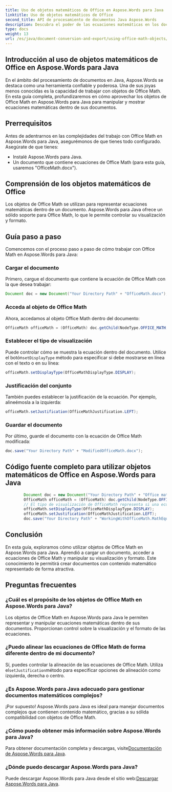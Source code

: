 ```yaml
---
title: Uso de objetos matemáticos de Office en Aspose.Words para Java
linktitle: Uso de objetos matemáticos de Office
second_title: API de procesamiento de documentos Java Aspose.Words
description: Descubra el poder de las ecuaciones matemáticas en los documentos con Aspose.Words para Java. Aprenda a manipular y mostrar objetos de Office Math sin esfuerzo.
type: docs
weight: 13
url: /es/java/document-conversion-and-export/using-office-math-objects/
---
```


## Introducción al uso de objetos matemáticos de Office en Aspose.Words para Java

En el ámbito del procesamiento de documentos en Java, Aspose.Words se destaca como una herramienta confiable y poderosa. Una de sus joyas menos conocidas es la capacidad de trabajar con objetos de Office Math. En esta guía completa, profundizaremos en cómo aprovechar los objetos de Office Math en Aspose.Words para Java para manipular y mostrar ecuaciones matemáticas dentro de sus documentos. 

## Prerrequisitos

Antes de adentrarnos en las complejidades del trabajo con Office Math en Aspose.Words para Java, asegurémonos de que tienes todo configurado. Asegúrate de que tienes:

- Instalé Aspose.Words para Java.
- Un documento que contiene ecuaciones de Office Math (para esta guía, usaremos "OfficeMath.docx").

## Comprensión de los objetos matemáticos de Office

Los objetos de Office Math se utilizan para representar ecuaciones matemáticas dentro de un documento. Aspose.Words para Java ofrece un sólido soporte para Office Math, lo que le permite controlar su visualización y formato. 

## Guía paso a paso

Comencemos con el proceso paso a paso de cómo trabajar con Office Math en Aspose.Words para Java:

### Cargar el documento

Primero, cargue el documento que contiene la ecuación de Office Math con la que desea trabajar:

```java
Document doc = new Document("Your Directory Path" + "OfficeMath.docx");
```

### Acceda al objeto de Office Math

Ahora, accedamos al objeto Office Math dentro del documento:

```java
OfficeMath officeMath = (OfficeMath) doc.getChild(NodeType.OFFICE_MATH, 0, true);
```

### Establecer el tipo de visualización

 Puede controlar cómo se muestra la ecuación dentro del documento. Utilice el botón`setDisplayType` método para especificar si debe mostrarse en línea con el texto o en su línea:

```java
officeMath.setDisplayType(OfficeMathDisplayType.DISPLAY);
```

### Justificación del conjunto

También puedes establecer la justificación de la ecuación. Por ejemplo, alineémosla a la izquierda:

```java
officeMath.setJustification(OfficeMathJustification.LEFT);
```

### Guardar el documento

Por último, guarde el documento con la ecuación de Office Math modificada:

```java
doc.save("Your Directory Path" + "ModifiedOfficeMath.docx");
```

## Código fuente completo para utilizar objetos matemáticos de Office en Aspose.Words para Java

```java
        Document doc = new Document("Your Directory Path" + "Office math.docx");
        OfficeMath officeMath = (OfficeMath) doc.getChild(NodeType.OFFICE_MATH, 0, true);
        // El tipo de visualización de OfficeMath representa si una ecuación se muestra en línea con el texto o en su línea.
        officeMath.setDisplayType(OfficeMathDisplayType.DISPLAY);
        officeMath.setJustification(OfficeMathJustification.LEFT);
        doc.save("Your Directory Path" + "WorkingWithOfficeMath.MathEquations.docx");
```

## Conclusión

En esta guía, exploramos cómo utilizar objetos de Office Math en Aspose.Words para Java. Aprendió a cargar un documento, acceder a ecuaciones de Office Math y manipular su visualización y formato. Este conocimiento le permitirá crear documentos con contenido matemático representado de forma atractiva.

## Preguntas frecuentes

### ¿Cuál es el propósito de los objetos de Office Math en Aspose.Words para Java?

Los objetos de Office Math en Aspose.Words para Java le permiten representar y manipular ecuaciones matemáticas dentro de sus documentos. Proporcionan control sobre la visualización y el formato de las ecuaciones.

### ¿Puedo alinear las ecuaciones de Office Math de forma diferente dentro de mi documento?

 Sí, puedes controlar la alineación de las ecuaciones de Office Math. Utiliza el`setJustification`método para especificar opciones de alineación como izquierda, derecha o centro.

### ¿Es Aspose.Words para Java adecuado para gestionar documentos matemáticos complejos?

¡Por supuesto! Aspose.Words para Java es ideal para manejar documentos complejos que contienen contenido matemático, gracias a su sólida compatibilidad con objetos de Office Math.

### ¿Cómo puedo obtener más información sobre Aspose.Words para Java?

 Para obtener documentación completa y descargas, visite[Documentación de Aspose.Words para Java](https://reference.aspose.com/words/java/).

### ¿Dónde puedo descargar Aspose.Words para Java?

 Puede descargar Aspose.Words para Java desde el sitio web:[Descargar Aspose.Words para Java](https://releases.aspose.com/words/java/).
